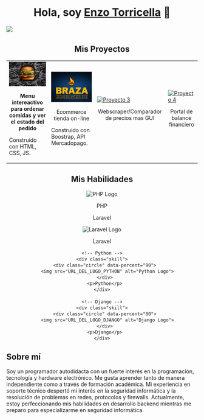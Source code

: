 <div align="center">
    <h1 align="center">Hola, soy <a href="https://tusitio.com">Enzo Torricella</a> 👋</h1>
</div>
<img src="drive">
<div align="center">

## Mis Proyectos

<table>
  <tr>
    <td>
      <a href="https://github.com/enzotorricella/Proyecto_Menu_Pago_Pedidos" target="_blank">
        <img src="https://github.com/enzotorricella/enzo.github.io/blob/main/Proyecto_Menu_Comandera/IMG/backgrounds/4486959.jpg?raw=true" width="350" alt="Menu burgerking">
      </a>
      <p align="center">
<strong>Menu intereactivo para ordenar comidas y ver el estado del pedido</strong>

</p>
<p> Construido con HTML, CSS, JS.
</p>
    </td>
    <td>
      <a href="https://github.com/enzotorricella/enzo.github.io/tree/main/Proyecto_Ecommers" target="_blank">
        <img src="https://github.com/enzotorricella/enzo.github.io/blob/main/assets/img/brazas.png?raw=true" width="350" alt="Proyecto 2">
      </a>
      <p align="center">Ecommerce tienda on-line</p>
<p> Construido con Boostrap, API Mercadopago.
</p>
    </td>
    <td>
      <a href="" target="_blank">
        <img src="" width="350" alt="Proyecto 3">
      </a>
      <p align="center">Webscraper/Comparador de precios mas GUI</p>
    </td>
    <td>
      <a href="URL_DEL_PROYECTO_4" target="_blank">
        <img src="URL_DE_LA_IMAGEN_4" width="350" alt="Proyecto 4">
      </a>
      <p align="center">Portal de balance financiero</p>
    </td>
  </tr>
</table>
<div align="center">
  <h2>Mis Habilidades</h2>
  <div class="skills">
    <!-- PHP -->
    <div class="skill">
      <div class="circle" data-percent="85">
        <img src="URL_DEL_LOGO_PHP" alt="PHP Logo">
      </div>
      <p>PHP</p>
    </div>

 Laravel
    <div class="skill">
      <div class="circle" data-percent="75">
        <img src="" alt="Laravel Logo">
      </div>
      <p>Laravel</p>
    </div>

    <!-- Python -->
    <div class="skill">
      <div class="circle" data-percent="90">
        <img src="URL_DEL_LOGO_PYTHON" alt="Python Logo">
      </div>
      <p>Python</p>
    </div>

    <!-- Django -->
    <div class="skill">
      <div class="circle" data-percent="80">
        <img src="URL_DEL_LOGO_DJANGO" alt="Django Logo">
      </div>
      <p>Django</p>
    </div>


  </div>
</div>

</div>

## Sobre mí 
Soy un programador autodidacta con un fuerte interés en la programación, tecnología y hardware electrónico. Me gusta aprender tanto de manera independiente como a través de formación académica. Mi experiencia en soporte técnico despertó mi interés en la seguridad informática y la resolución de problemas en redes, protocolos y firewalls. Actualmente, estoy perfeccionando mis habilidades en desarrollo backend mientras me preparo para especializarme en seguridad informática.
